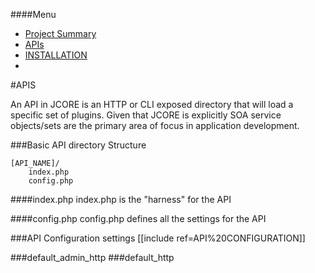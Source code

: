 ####Menu
* [Project Summary](https://github.com/CHGLongStone/just-core-stub/wiki)
* [APIs](https://github.com/CHGLongStone/just-core-stub/wiki/APIs)
* [INSTALLATION](https://github.com/CHGLongStone/just-core-stub/wiki/Project-Installation)
* []()



#APIS

An API in JCORE is an HTTP or CLI exposed directory that will load a specific set of plugins.
Given that JCORE is explicitly SOA service objects/sets are the primary area of focus in application development. 

###Basic API directory Structure

    [API_NAME]/
        index.php
        config.php


####index.php
index.php is the "harness" for the API


####config.php
config.php defines all the settings for the API

###API Configuration settings 
[[include ref=API%20CONFIGURATION]]

###default_admin_http
###default_http